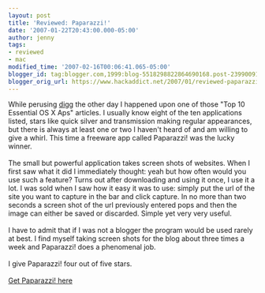 ```yaml
---
layout: post
title: 'Reviewed: Paparazzi!'
date: '2007-01-22T20:43:00.000-05:00'
author: jenny
tags:
- reviewed
- mac
modified_time: '2007-02-16T00:06:41.065-05:00'
blogger_id: tag:blogger.com,1999:blog-5518298822864690168.post-2399009116847589791
blogger_orig_url: https://www.hackaddict.net/2007/01/reviewed-paparazzi.html
---
```


While perusing <a href="http://www.digg.com">digg</a> the other day I happened upon one of those "Top 10 Essential OS X Aps" articles.  I usually know eight of the ten applications listed, stars like quick silver and transmission making regular appearances, but there is always at least one or two I haven't heard of and am willing to give a whirl.  This time a freeware app called Paparazzi! was the lucky winner.  <br /><br />The small but powerful application takes screen shots of websites.  When I first saw what it did I immediately thought: yeah but how often would you use such a feature?  Turns out after downloading and using it once, I use it a lot.  I was sold when I saw how it easy it was to use: simply put the url of the site you want to capture in the bar and click capture.  In no more than two seconds a screen shot of the url previously entered pops and then the image can either be saved or discarded.  Simple yet very very useful.  <br /><br />I have to admit that if I was not a blogger the program would be used rarely at best.  I find myself taking screen shots for the blog about three times a week and Paparazzi! does a phenomenal job.<br /><br />I give Paparazzi! four out of five stars.<br /><br /><a href="http://www.derailer.org/paparazzi/">Get Paparazzi! here</a>